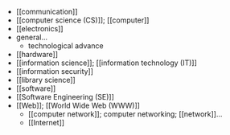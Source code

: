 - [[communication]]
- [[computer science (CS)]]; [[computer]]
- [[electronics]]
- general...
    - technological advance
- [[hardware]]
- [[information science]]; [[information technology (IT)]]
- [[information security]]
- [[library science]]
- [[software]]
- [[Software Engineering (SE)]]
- [[Web]]; [[World Wide Web (WWW)]]
    - [[computer network]]; computer networking; [[network]]...
    - [[Internet]]
